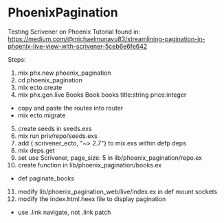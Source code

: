 # PhoenixPagination

Testing Scrivener on Phoenix
Tutorial found in:
https://medium.com/@michaelmunavu83/streamlining-pagination-in-phoenix-live-view-with-scrivener-5ceb6e6fe642

Steps:
1. mix phx.new phoenix_pagination
2. cd phoenix_pagination
3. mix ecto.create
4. mix phx.gen.live Books Book books title:string price:integer
  - copy and paste the routes into router
  - mix ecto.migrate
5. create seeds in seeds.exs
6. mix run priv/repo/seeds.exs
7. add {:scrivener_ecto, "~> 2.7"} to mix.exs within defp deps
8. mix deps.get
9. set use Scrivener, page_size: 5 in lib/phoenix_pagination/repo.ex
10. create function in lib/phoenix_pagination/books.ex
  - def paginate_books
11. modify lib/phoenix_pagination_web/live/index.ex in def mount sockets
12. modify the index.html.heex file to display pagination
  - use .link navigate, not .link patch
